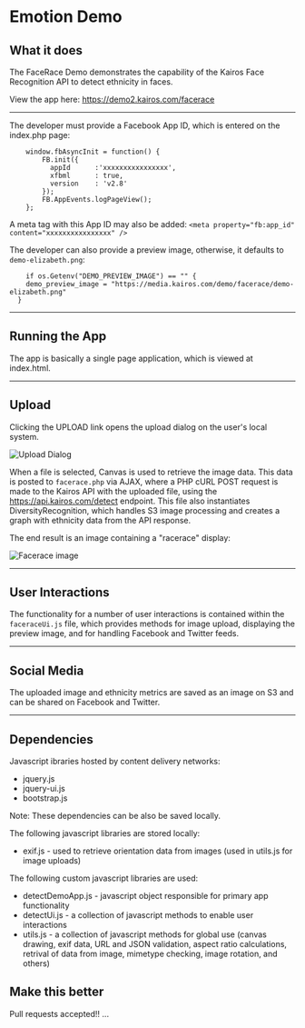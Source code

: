 # Emotion Demo

## What it does
The FaceRace Demo demonstrates the capability of the Kairos Face Recognition API to detect ethnicity in faces. 

View the app here: https://demo2.kairos.com/facerace

---

The developer must provide a Facebook App ID, which is entered on the index.php page:

        window.fbAsyncInit = function() {
            FB.init({
              appId      :'xxxxxxxxxxxxxxxx',
              xfbml      : true,
              version    : 'v2.8'
            });
            FB.AppEvents.logPageView();
        };
A meta tag with this App ID may also be added:
`<meta property="fb:app_id" content="xxxxxxxxxxxxxxxx" />`

The developer can also provide a preview image, otherwise, it defaults to `demo-elizabeth.png`:
```
    if os.Getenv("DEMO_PREVIEW_IMAGE") == "" {
    demo_preview_image = "https://media.kairos.com/demo/facerace/demo-elizabeth.png"
  }
```
---

## Running the App

The app is basically a single page application, which is viewed at index.html.

---

## Upload

Clicking the UPLOAD link opens the upload dialog on the user's local system.

![Upload Dialog](/assets/docs/facerace/images/upload_dialog.png?raw=true)

When a file is selected, Canvas is used to retrieve the image data.  This data is posted to `facerace.php` via AJAX, where a PHP cURL POST request is made to the Kairos API with the uploaded file, using the https://api.kairos.com/detect endpoint.  This file also instantiates DiversityRecognition, which handles S3 image processing and creates a graph with ethnicity data from the API response.

The end result is an image containing a "racerace" display:

![Facerace image](/assets/docs/facerace/images/facerace_image.png?raw=true)

---
## User Interactions

The functionality for a number of user interactions is contained within the `faceraceUi.js` file, which provides methods for image upload, displaying the preview image, and for handling Facebook and Twitter feeds.

---

## Social Media

The uploaded image and ethnicity metrics are saved as an image on S3 and can be shared on Facebook and Twitter.


---


## Dependencies
Javascript ibraries hosted by content delivery networks:
* jquery.js
* jquery-ui.js
* bootstrap.js

Note: These dependencies can be also be saved locally.

The following javascript libraries are stored locally:

* exif.js - used to retrieve orientation data from images (used in utils.js for image uploads)

The following custom javascript libraries are used:
* detectDemoApp.js - javascript object responsible for primary app functionality
* detectUi.js - a collection of javascript methods to enable user interactions
* utils.js - a collection of javascript methods for global use (canvas drawing, exif data, URL and JSON validation, aspect ratio calculations, retrival of data from image, mimetype checking, image rotation, and others)

## Make this better

Pull requests accepted!! 
...
